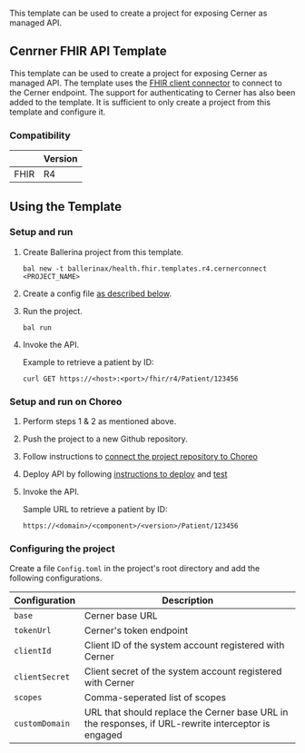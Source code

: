 This template can be used to create a project for exposing Cerner as managed API.

## Cenrner FHIR API Template

This template can be used to create a project for exposing Cerner as managed API. The template uses the [FHIR client connector](https://central.ballerina.io/ballerinax/health.clients.fhir) to connect to the Cerner endpoint. The support for authenticating to Cerner has also been added to the template. It is sufficient to only create a project from this template and configure it.


### Compatibility
|                     | Version                   |
|---------------------|---------------------------|
| FHIR                | R4                        |

## Using the Template

### Setup and run

1.  Create Ballerina project from this template.

    ```ballerina
    bal new -t ballerinax/health.fhir.templates.r4.cernerconnect <PROJECT_NAME>
    ```
2. Create a config file [as described below](#configuring-the-project).

3. Run the project.

    ```ballerina
    bal run
    ```

4. Invoke the API.

    Example to retrieve a patient by ID:

    ```
    curl GET https://<host>:<port>/fhir/r4/Patient/123456
    ```


### Setup and run on Choreo

1. Perform steps 1 & 2 as mentioned above.

2. Push the project to a new Github repository.

3. Follow instructions to [connect the project repository to Choreo](https://wso2.com/choreo/docs/tutorials/connect-your-existing-ballerina-project-to-choreo/)

4. Deploy API by following [instructions to deploy](https://wso2.com/choreo/docs/tutorials/create-your-first-rest-api/#step-2-deploy) and [test](https://wso2.com/choreo/docs/tutorials/create-your-first-rest-api/#step-3-test)

5. Invoke the API.

    Sample URL to retrieve a patient by ID:

    `https://<domain>/<component>/<version>/Patient/123456`


### Configuring the project

Create a file `Config.toml` in the project's root directory and add the following configurations.

| Configuration     | Description                                                                                             |
|-------------------|---------------------------------------------------------------------------------------------------------|
| `base`            | Cerner base URL                                                                                         |
| `tokenUrl`        | Cerner's token endpoint                                                                                 |
| `clientId`        | Client ID of the system account registered with Cerner                                                  |
| `clientSecret`    | Client secret of the system account registered with Cerner                                              |
| `scopes`          | Comma-seperated list of scopes                                                                          |
| `customDomain`    | URL that should replace the Cerner base URL in the responses, if URL-rewrite interceptor is engaged     |
